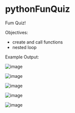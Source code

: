 # pythonFunQuiz
Fum Quiz!

Objectives:
- create and call functions
- nested loop

Example Output:

![image](https://user-images.githubusercontent.com/97081479/180691156-24e6805a-22f6-4ff6-a04e-3661a4c61b9a.png)

![image](https://user-images.githubusercontent.com/97081479/180691277-b42a4d8c-27a4-44f9-ae3f-9e60b6b62fd7.png)

![image](https://user-images.githubusercontent.com/97081479/180691636-57d484d8-3a7d-4060-bfe4-78bc681d7289.png)

![image](https://user-images.githubusercontent.com/97081479/180691694-95deea4b-f97b-450d-9bbf-1e5949495c57.png)

![image](https://user-images.githubusercontent.com/97081479/180691727-d6f2cef5-a944-4ab2-839a-a7090c7156a7.png)
